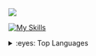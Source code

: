 
<img src="https://quotes-github-readme.vercel.app/api?type=horizontal&theme=dark&quote=程序员，喜欢写代码，喜欢做产品，喜欢分享技术知识，努力成为全栈，独立开发者。&author=古时的云"  />

[![My Skills](https://skillicons.dev/icons?i=javascript,typescript,react,vue,html,css,nodejs,figma&theme=light)](https://skillicons.dev)

<details>
<summary>:eyes: Top Languages</summary>
  
显示内容

</details>





